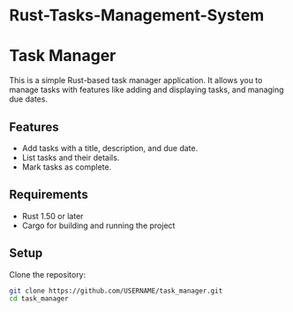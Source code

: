 # Rust-Tasks-Management-System

# Task Manager

This is a simple Rust-based task manager application. It allows you to manage tasks with features like adding and displaying tasks, and managing due dates.

## Features
- Add tasks with a title, description, and due date.
- List tasks and their details.
- Mark tasks as complete.

## Requirements
- Rust 1.50 or later
- Cargo for building and running the project

## Setup

Clone the repository:
```bash
git clone https://github.com/USERNAME/task_manager.git
cd task_manager
